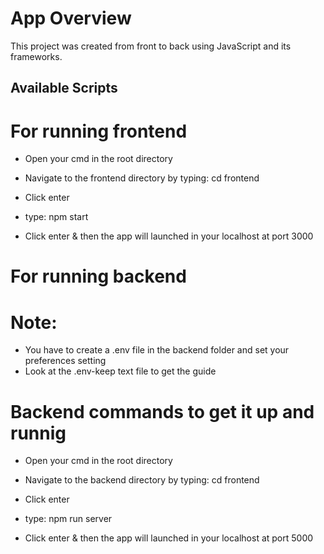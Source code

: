 # App Overview

This project was created from front to back using JavaScript and its frameworks.

## Available Scripts

# For running frontend

- Open your cmd in the root directory

- Navigate to the frontend directory by typing: cd frontend

- Click enter

- type: npm start

- Click enter & then the app will launched in your localhost at port 3000

# For running backend

# Note:

- You have to create a .env file in the backend folder and set your preferences setting
- Look at the .env-keep text file to get the guide

# Backend commands to get it up and runnig

- Open your cmd in the root directory

- Navigate to the backend directory by typing: cd frontend

- Click enter

- type: npm run server

- Click enter & then the app will launched in your localhost at port 5000
